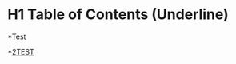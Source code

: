 H1 Table of Contents (Underline)
=============

*[Test](#test)

*[2TEST](#2test)

<a name="headers"/>

